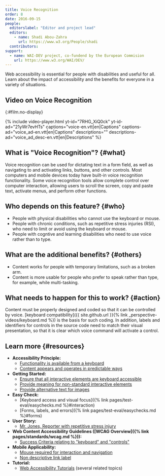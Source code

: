```yaml
---
title: Voice Recognition
order: 8
date: 2016-09-15
people:
  editorslabel: "Editor and project lead"
  editors:
    - name: Shadi Abou-Zahra
      url: https://www.w3.org/People/shadi
  contributors:
support:
  - name: WAI-DEV project, co-fundend by the European Commision
    url: https://www.w3.org/WAI/DEV/
---
```


Web accessibility is essential for people with disabilities and useful
for all. Learn about the impact of accessibility and the benefits for
everyone in a variety of situations.

## Video on Voice Recognition
{:#film.no-display}

{% include video-player.html
    yt-id="7RHG_XiQ0ck"
    yt-id-ad="21yWr7evHTs"
    captions="voice-en.vtt|en|Captions"
    captions-ad="voice_ad-en.vtt|en|Captions"
    descriptions=""
    descriptions-ad="voice_ad_desc-en.vtt|en|Descriptions"
%}

What is "Voice Recognition"? {#what}
----------------------------

Voice recognition can be used for dictating text in a form field, as
well as navigating to and activating links, buttons, and other controls.
Most computers and mobile devices today have built-in voice recognition
functionality. Some voice recognition tools allow complete control over
computer interaction, allowing users to scroll the screen, copy and
paste text, activate menus, and perform other functions.

Who depends on this feature? {#who}
----------------------------

-   People with physical disabilities who cannot use the keyboard or
    mouse.
-   People with chronic conditions, such as repetitive stress injuries
    (RSI), who need to limit or avoid using the keyboard or mouse.
-   People with cogntive and learning disabilities who need to use voice
    rather than to type.

What are the additional benefits? {#others}
---------------------------------

-   Content works for people with temporary limitations, such as a
    broken arm.
-   Content is more usable for people who prefer to speak rather than
    type, for example, while multi-tasking.

What needs to happen for this to work? {#action}
--------------------------------------

Content must be properly designed and coded so that it can be controlled
by voice. [keyboard compatibility]({{ site.github.url }}{% link _perspective-videos/keyboard.md %}) is the basis for such
coding. In addition, labels and identifiers for controls in the source
code need to match their visual presentation, so that it is clear which
voice command will activate a control.

Learn more {#resources}
----------

-   **Accessibility Principle:**
    -   [Functionality is available from a
        keyboard](https://www.w3.org/WAI/intro/people-use-web/principles#keyboard)
    -   [Content appears and operates in predictable
        ways](https://www.w3.org/WAI/intro/people-use-web/principles#predictable)
-   **Getting Started:**
    -   [Ensure that all interactive elements are keyboard
        accessible](https://www.w3.org/WAI/gettingstarted/tips/developing.html#ensure-that-all-interactive-elements-are-keyboard-accessible)
    -   [Provide meaning for non-standard interactive
        elements](https://www.w3.org/WAI/gettingstarted/tips/developing.html#provide-meaning-for-non-standard-interactive-elements)
    -   [Provide alternative text for
        images](https://www.w3.org/WAI/gettingstarted/tips/designing.html#provide-alternative-text-for-images)
-   **Easy Check:**
    -   [Keyboard access and visual
        focus]({% link pages/test-eval/easychecks.md %}#interaction)
    -   [Forms, labels, and
        errors]({% link pages/test-eval/easychecks.md %}#forms)
-   **User Story:**
    -   [Mr. Jones, Reporter with repetitive stress
        injury](https://www.w3.org/WAI/intro/people-use-web/stories.html#reporter)
-   **Web Content Accessibility Guidelines ([WCAG
    Overview]({% link pages/standards/wcag.md %})):**
    -   [Success Criteria relating to "keyboard" and
        "controls"](https://www.w3.org/WAI/WCAG20/quickref/?tags=keyboard%2Ccontrols)
-   **Mobile Applicability:**
    -   [Mouse required for interaction and
        navigation](https://www.w3.org/WAI/mobile/experiences.html#mouse)
    -   [Non descriptive link
        label](https://www.w3.org/WAI/mobile/experiences.html#link-label)
-   **Tutorial:**
    -   [Web Accessibility Tutorials](https://www.w3.org/WAI/tutorials/)
        (several related topics)

